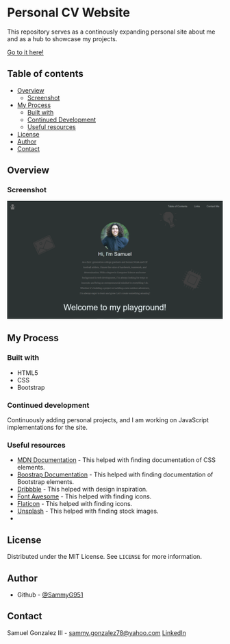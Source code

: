 # Personal CV Website
This repository serves as a continously expanding personal site about me and as a hub to showcase my projects.

[Go to it here!](https://sammyg951.github.io/CV-website/)

## Table of contents

- [Overview](#overview)
  - [Screenshot](#screenshot)
- [My Process](#my-process)
  - [Built with](#built-with)
  - [Continued Development](#continued-development)
  - [Useful resources](#useful-resources)
- [License](#license)
- [Author](#author)
- [Contact](#contact)

## Overview

### Screenshot

![Home Screenshot](/screenshots/Home-page-6-26-23.png)

## My Process

### Built with 

- HTML5
- CSS
- Bootstrap

### Continued development

Continuously adding personal projects, and I am working on JavaScript implementations for the site.

### Useful resources

- [MDN Documentation](https://developer.mozilla.org/en-US/) - This helped with finding documentation of CSS elements.
- [Boostrap Documentation](https://getbootstrap.com/docs/5.1/getting-started/introduction/) - This helped with finding documentation of Bootstrap elements.
- [Dribbble](https://dribbble.com/) - This helped with design inspiration.
- [Font Awesome](https://fontawesome.com/) - This helped with finding icons.
- [Flaticon](https://www.flaticon.com/) - This helped with finding icons.
- [Unsplash](https://unsplash.com/) - This helped with finding stock images.
- 

## License

Distributed under the MIT License. See `LICENSE` for more information.

## Author

- Github - [@SammyG951](https://github.com/)

## Contact

Samuel Gonzalez III - sammy.gonzalez78@yahoo.com
[LinkedIn](https://www.linkedin.com/in/samuel-gonzalez-iii-b8057b1a3/)
 

